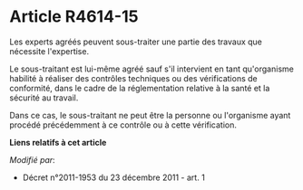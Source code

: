 # Article R4614-15

Les experts agréés peuvent sous-traiter une partie des travaux que nécessite l'expertise. 

Le sous-traitant est lui-même agréé sauf s'il intervient en tant qu'organisme habilité à réaliser des contrôles techniques ou
des vérifications de conformité, dans le cadre de la réglementation relative à la santé et la sécurité au travail. 

Dans ce cas, le sous-traitant ne peut être la personne ou l'organisme ayant procédé précédemment à ce contrôle ou à cette
vérification.

**Liens relatifs à cet article**

_Modifié par_:

  - Décret n°2011-1953 du 23 décembre 2011 - art. 1
